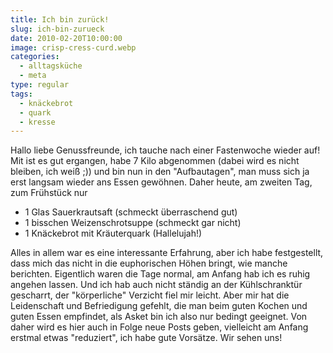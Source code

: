 ```yaml
---
title: Ich bin zurück!
slug: ich-bin-zurueck
date: 2010-02-20T10:00:00
image: crisp-cress-curd.webp
categories: 
  - alltagsküche
  - meta
type: regular
tags:
  - knäckebrot
  - quark
  - kresse
---
```


Hallo liebe Genussfreunde, ich tauche nach einer Fastenwoche wieder auf! Mit ist es gut ergangen, habe 7 Kilo abgenommen (dabei wird es nicht bleiben, ich weiß ;)) und bin nun in den "Aufbautagen", man muss sich ja erst langsam wieder ans Essen gewöhnen. Daher heute, am zweiten Tag, zum Frühstück nur

* 1 Glas Sauerkrautsaft (schmeckt überraschend gut) 
* 1 bisschen Weizenschrotsuppe (schmeckt gar nicht) 
* 1 Knäckebrot mit Kräuterquark (Hallelujah!)

Alles in allem war es eine interessante Erfahrung, aber ich habe festgestellt, dass mich das nicht in die euphorischen Höhen bringt, wie manche berichten. Eigentlich waren die Tage normal, am Anfang hab ich es ruhig angehen lassen. Und ich hab auch nicht ständig an der Kühlschranktür gescharrt, der "körperliche" Verzicht fiel mir leicht. Aber mir hat die Leidenschaft und Befriedigung gefehlt, die man beim guten Kochen und guten Essen empfindet, als Asket bin ich also nur bedingt geeignet. Von daher wird es hier auch in Folge neue Posts geben, vielleicht am Anfang erstmal etwas "reduziert", ich habe gute Vorsätze. Wir sehen uns!

